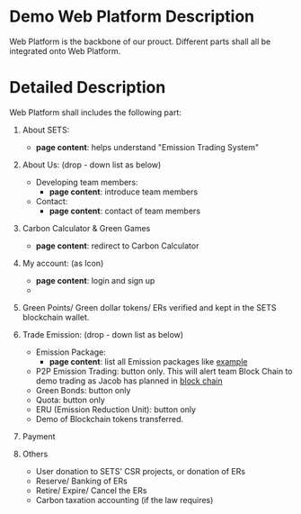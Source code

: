 # Demo Web Platform Description 
Web Platform is the backbone of our prouct. Different parts shall all be integrated onto Web Platform.

# Detailed Description
Web Platform shall includes the following part:

1. About SETS:
	* __page content__: helps understand "Emission Trading System"

2. About Us: (drop - down list as below)
	* Developing team members:
		* __page content__: introduce team members
	* Contact:
		* __page content__: contact of team members
3. Carbon Calculator & Green Games
	* __page content__: redirect to Carbon Calculator

4. My account: (as Icon)
	* __page content__: login and sign up
	* 
5. Green Points/ Green dollar tokens/ ERs verified and kept in the SETS blockchain wallet.

6. Trade Emission: (drop - down list as below)
	* Emission Package: 
		* __page content__: list all Emission packages like [example](http://www.ccer.com.cn/listing/)
	* P2P Emission Trading: button only. This will alert team Block Chain to demo trading as Jacob has planned in [block chain](https://github.com/SETS-VN/project-roadmap/blob/main/milestone-1.md)
	* Green Bonds: button only
	* Quota: button only
	* ERU (Emission Reduction Unit): button only
	* Demo of Blockchain tokens transferred.

7. Payment

8. Others
	* User donation to SETS' CSR projects, or donation of ERs
	* Reserve/ Banking of ERs
	* Retire/ Expire/ Cancel the ERs
	* Carbon taxation accounting (if the law requires)
	

